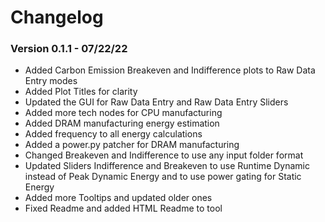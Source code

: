 # Changelog 

### Version 0.1.1 - 07/22/22

 * Added Carbon Emission Breakeven and Indifference plots to Raw Data Entry modes
 * Added Plot Titles for clarity
 * Updated the GUI for Raw Data Entry and Raw Data Entry Sliders
 * Added more tech nodes for CPU manufacturing
 * Added DRAM manufacturing energy estimation
 * Added frequency to all energy calculations 
 * Added a power.py patcher for DRAM manufacturing
 * Changed Breakeven and Indifference to use any input folder format
 * Updated Sliders Indifference and Breakeven to use Runtime Dynamic instead of Peak Dynamic Energy and to use power gating for Static Energy
 * Added more Tooltips and updated older ones
 * Fixed Readme and added HTML Readme to tool
